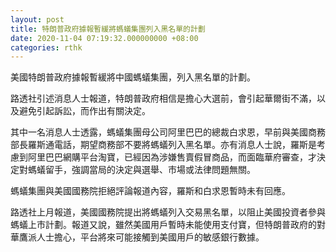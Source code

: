 ```yaml
---
layout: post
title: 特朗普政府據報暫緩將螞蟻集團列入黑名單的計劃
date: 2020-11-04 07:19:32.000000000 +08:00
categories: rthk
---
```


美國特朗普政府據報暫緩將中國螞蟻集團，列入黑名單的計劃。

路透社引述消息人士報道，特朗普政府相信是擔心大選前，會引起華爾街不滿，以及避免引起訴訟，而作出有關決定。

其中一名消息人士透露，螞蟻集團母公司阿里巴巴的總裁白求恩，早前與美國商務部長羅斯通電話，期望商務部不要將螞蟻列入黑名單。亦有消息人士說，羅斯是考慮到阿里巴巴網購平台淘寶，已經因為涉嫌售賣假冒商品，而面臨華府審查，才決定對螞蟻留手，強調當局的決定與選舉、市場或法律問題無關。

螞蟻集團與美國國務院拒絕評論報道內容，羅斯和白求恩暫時未有回應。 

路透社上月報道，美國國務院提出將螞蟻列入交易黑名單，以阻止美國投資者參與螞蟻上市計劃。報道又說，雖然美國用戶暫時未能使用支付寶，但特朗普政府的對華鷹派人士擔心，平台將來可能接觸到美國用戶的敏感銀行數據。
